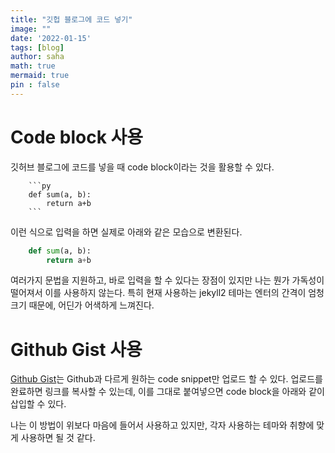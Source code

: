 ```yaml
---
title: "깃헙 블로그에 코드 넣기"
image: ""
date: '2022-01-15'
tags: [blog]
author: saha
math: true
mermaid: true
pin : false
---
```


# Code block 사용
깃허브 블로그에 코드를 넣을 때 code block이라는 것을 활용할 수 있다. 
```
    ```py
    def sum(a, b):
        return a+b
    ```
```
이런 식으로 입력을 하면 실제로 아래와 같은 모습으로 변환된다. 
```py
    def sum(a, b):
        return a+b
```
여러가지 문법을 지원하고, 바로 입력을 할 수 있다는 장점이 있지만 나는 뭔가 가독성이 떨어져서 이를 사용하지 않는다. 특히 현재 사용하는 jekyll2 테마는 엔터의 간격이 엄청 크기 때문에, 어딘가 어색하게 느껴진다. 
# Github Gist 사용
[Github Gist](https://gist.github.com)는 Github과 다르게 원하는 code snippet만 업로드 할 수 있다. 업로드를 완료하면 링크를 복사할 수 있는데, 이를 그대로 붙여넣으면 code block을 아래와 같이 삽입할 수 있다. 
<script src="https://gist.github.com/ee12ha0220/cc54fd72c29671fe767d6c8206a2a312.js"></script>
나는 이 방법이 위보다 마음에 들어서 사용하고 있지만, 각자 사용하는 테마와 취향에 맞게 사용하면 될 것 같다. 


<!-- 
np.expand_dims(a, axis = 0)


 -->
